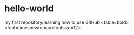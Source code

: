 # hello-world
my first repository/learning how to use GitHub
<table=bold><font=timesnewroman<fontsize=12> 

